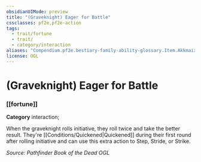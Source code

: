 ```yaml
---
obsidianUIMode: preview
title: "(Graveknight) Eager for Battle"
cssclasses: pf2e,pf2e-action
tags:
  - trait/fortune
  - trait/
  - category/interaction
aliases: "Compendium.pf2e.bestiary-family-ability-glossary.Item.AkkmaixGqzw75h7W"
license: OGL
---
```

# (Graveknight) Eager for Battle

### [[fortune]]

**Category** interaction; 




When the graveknight rolls initiative, they roll twice and take the better result. They're [[Conditions/Quickened|Quickened]] during their first round after rolling initiative and can use this extra action to Step, Stride, or Strike.

*Source: Pathfinder Book of the Dead*
*OGL*
